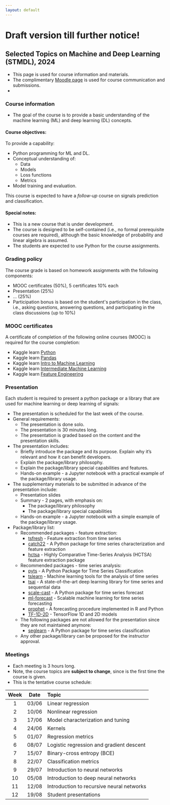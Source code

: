```yaml
---
layout: default
---
```

# Draft version till further notice!

## Selected Topics on Machine and Deep Learning (STMDL), 2024

* This page is used for course information and materials.
* The complimentary [Moodle page](https://moodle.sce.ac.il/course/view.php?id=29196) is used for course communication and submissions.
* 

### Course information

* The goal of the course is to provide a basic understanding of the machine learning (ML) and deep learning (DL) concepts.

#### Course objectives:

To provide a capability:
* Python programming for ML and DL.
* Conceptual understanding of:
  * Data
  * Models
  * Loss functions
  * Metrics
* Model training and evaluation.

This course is expected to have a _follow-up_ course on signals prediction and classification.

#### Special notes:

* This is a new course that is under development.
* The course is designed to be self-contained (i.e., no formal prerequisite courses are required), although the basic knowledge of probability and linear algebra is assumed.
* The students are expected to use Python for the course assignments.

### Grading policy

The course grade is based on homework assignments with the following components:
* MOOC certificates (50%), 5 certificates 10% each
* Presentation (25%)
* ... (25%)
* Participation bonus is based on the student's participation in the class, i.e.,
  asking questions, answering questions, and participating in the class discussions (up to 10%)

### MOOC certificates
A certificate of completion of the following online courses (MOOC) is required for the course completion:
* Kaggle learn [Python](https://www.kaggle.com/learn/python)
* Kaggle learn [Pandas](https://www.kaggle.com/learn/pandas)
* Kaggle learn [Intro to Machine Learning](https://www.kaggle.com/learn/intro-to-machine-learning)
* Kaggle learn [Intermediate Machine Learning](https://www.kaggle.com/learn/intermediate-machine-learning)
* Kaggle learn [Feature Engineering](https://www.kaggle.com/learn/feature-engineering)

### Presentation
Each student is required to present a python package or a library that are used for machine learning or deep learning of signals:
* The presentation is scheduled for the last week of the course.
* General requirements:
  * The presentation is done solo.
  * The presentation is 30 minutes long.
  * The presentation is graded based on the content and the presentation skills.
* The presentation includes:
  * Briefly introduce the package and its purpose. Explain why it’s relevant and how it can benefit developers.
  * Explain the package/library philosophy.
  * Explain the package/library special capabilities and features.
  * Hands-on example - a Jupyter notebook with a practical example of the package/library usage.
* The supplementary materials to be submitted in advance of the presentation include:
  * Presentation slides
  * Summary - 2 pages, with emphasis on:
    * The package/library philosophy
    * The package/library special capabilities
  * Hands-on example - a Jupyter notebook with a simple example of the package/library usage.
* Package/library list:
  * Recommended packages - feature extraction:
    * [tsfresh](https://tsfresh.readthedocs.io/en/latest/) - Feature extraction from time series
    * [catch22](https://time-series-features.gitbook.io/catch22-features/) - A Python package for time series characterization and feature extraction
    * [hctsa](https://github.com/benfulcher/hctsa) - Highly Comparative Time-Series Analysis (HCTSA) feature extraction package
  * Recommended packages - time series analysis:
    * [pyts](https://pyts.readthedocs.io/en/stable/index.html) - A Python Package for Time Series Classification
    * [tslearn](https://tslearn.readthedocs.io/en/stable/) -  Machine learning tools for the analysis of time series
    * [tsai](https://timeseriesai.github.io/tsai/) - A state-of-the-art deep learning library for time series and sequential data
    * [scale-cast](https://github.com/mikekeith52/scalecast) - A Python package for time series forecast
    * [ml-forecast](https://github.com/Nixtla/mlforecast) - Scalable machine learning for time series forecasting
    * [prophet](https://facebook.github.io/prophet/) - A forecasting procedure implemented in R and Python
    * [TF-1D-2D](https://github.com/Sakib1263/TF-1D-2D-Segmentation-End2EndPipelines) - TensorFlow 1D and 2D models
  * The following packages are not allowed for the presentation since they are not maintained anymore:
    * [seglearn](https://dmbee.github.io/seglearn/) - A Python package for time series classification
  * Any other package/library can be proposed for the instructor approval.

### Meetings
* Each meeting is 3 hours long. 
* Note, the course topics are **subject to change**, since is the first time the course is given.
* This is the tentative course schedule:

| Week | Date  | Topic                                     |
| :---: | :---: | :--------------------------------------- |
| 1    | 03/06 | Linear regression                         |
| 2    | 10/06 | Nonlinear regression                      |
| 3    | 17/06 | Model characterization and tuning         |
| 4    | 24/06 | Kernels                                   |
| 5    | 01/07 | Regression metrics                        |
| 6    | 08/07 | Logistic regression and gradient descent  |
| 7    | 15/07 | Binary-cross entropy (BCE)                |
| 8    | 22/07 | Classification metrics                    |
| 9    | 29/07 | Introduction to neural networks           |
| 10   | 05/08 | Introduction to deep neural networks      |
| 11   | 12/08 | Introduction to recursive neural networks |
| 12   | 19/08 | Student presentations                     |